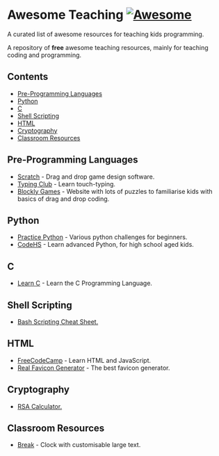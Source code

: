 # Awesome Teaching [![Awesome](https://awesome.re/badge.svg)](https://awesome.re)

A curated list of awesome resources for teaching kids programming.

A repository of **free** awesome teaching resources, mainly for teaching coding and programming.

## Contents

- [Pre-Programming Languages](#pre-programming-languages)
- [Python](#python)
- [C](#c)
- [Shell Scripting](#shell-scripting)
- [HTML](#html)
- [Cryptography](#cryptography)
- [Classroom Resources](#classroom-resources)

<!--te-->

## Pre-Programming Languages

- [Scratch](https://scratch.mit.edu/) - Drag and drop game design software.
- [Typing Club](https://www.typingclub.com/) - Learn touch-typing.
- [Blockly Games](https://blockly.games/) - Website with lots of puzzles to familiarise kids with basics of drag and drop coding.

## Python

- [Practice Python](https://practicepython.org) - Various python challenges for beginners.
- [CodeHS](https://codehs.com/) - Learn advanced Python, for high school aged kids.

## C

- [Learn C](https://www.learn-c.org/) - Learn the C Programming Language.

## Shell Scripting

- [Bash Scripting Cheat Sheet.](https://devhints.io/bash)

## HTML

- [FreeCodeCamp](https://www.freecodecamp.org/) - Learn HTML and JavaScript.
- [Real Favicon Generator](https://realfavicongenerator.net/) - The best favicon generator.

## Cryptography

- [RSA Calculator.](https://www.cs.drexel.edu/~jpopyack/IntroCS/HW/RSAWorksheet.html)

## Classroom Resources

- [Break](https://masterdracula.com/break/) - Clock with customisable large text.
